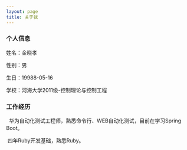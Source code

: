 ```yaml
---
layout: page
title: 关于我 
---
```


<h3> 个人信息 </h3> 
<p>
姓名：金晓孝
<p>
性别：男
<p>
生日：19988-05-16
<p> 
学校：河海大学2011级-控制理论与控制工程
<p> 
<p> 
<h3> 工作经历 </h3>
<p> 
   华为自动化测试工程师，熟悉命令行、WEB自动化测试，目前在学习Spring Boot。
<p>
  四年Ruby开发基础，熟悉Ruby。
<p>

